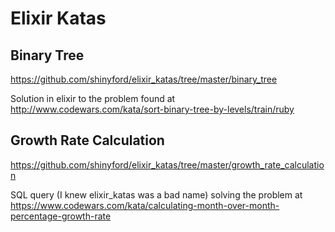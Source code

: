 # Elixir Katas

## Binary Tree
https://github.com/shinyford/elixir_katas/tree/master/binary_tree

Solution in elixir to the problem found at http://www.codewars.com/kata/sort-binary-tree-by-levels/train/ruby

## Growth Rate Calculation
https://github.com/shinyford/elixir_katas/tree/master/growth_rate_calculation

SQL query (I knew elixir_katas was a bad name) solving the problem at https://www.codewars.com/kata/calculating-month-over-month-percentage-growth-rate
